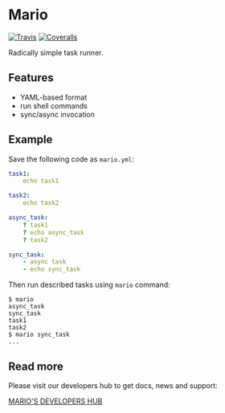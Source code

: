 # Mario

[![Travis](https://img.shields.io/travis/inventive-ninja/mario-py.svg)](https://travis-ci.org/inventive-ninja/mario-py)
[![Coveralls](http://img.shields.io/coveralls/inventive-ninja/mario-py.svg?branch=master)](https://coveralls.io/r/inventive-ninja/mario-py?branch=master)

Radically simple task runner.

## Features

- YAML-based format
- run shell commands
- sync/async invocation

## Example

Save the following code as `mario.yml`:


```yaml
task1:
    echo task1

task2:
    echo task2

async_task:
    ? task1
    ? echo async_task
    ? task2

sync_task:
    - async task
    - echo sync_task
```

Then run described tasks using `mario` command:

```
$ mario
async_task
sync_task
task1
task2
$ mario sync_task
...
```

## Read more

Please visit our developers hub to get docs, news and support:

[MARIO'S DEVELOPERS HUB](https://supermario.readme.io/)
